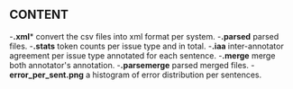 CONTENT
--------

-**.xml*** convert the csv files into xml format per system.
-**.parsed** parsed files.
-**.stats** token counts per issue type and in total.
-**.iaa** inter-annotator agreement per issue type annotated for each sentence.
-**.merge** merge both annotator's annotation.
-**.parsemerge** parsed merged files.
-**error_per_sent.png** a histogram of error distribution per sentences.